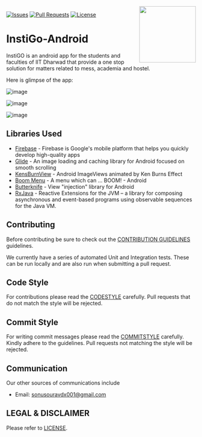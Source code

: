 <img src="https://user-images.githubusercontent.com/47269634/55819333-2a623c80-5b16-11e9-9e68-7383086d8b80.png" align =right height='150'>


[![Issues](https://img.shields.io/github/issues-raw/oss2019/instigo-android.svg?color=red)](https://github.com/sonusourav/instigo/issues) [![Pull Requests](https://img.shields.io/github/issues-pr/sonusourav/instigo.svg?color=yellow)](https://github.com/oss2019/instigo-android/pulls) [![License](https://img.shields.io/github/license/oss2019/instigo-android.svg?logoColor=red)](https://github.com/sonusourav/instigo/blob/master/LICENSE.md)


# InstiGo-Android
InstiGO is an android app for the students and faculties of IIT Dharwad that provide a one stop solution for matters related to mess, academia and hostel. 

Here is glimpse of the app:


![image](https://user-images.githubusercontent.com/34706326/48674120-f68a7880-eb6e-11e8-82ef-15b88144d9e0.png)



![image](https://user-images.githubusercontent.com/34706326/48674134-1752ce00-eb6f-11e8-9c27-230ba5b94b2d.png)


![image](https://user-images.githubusercontent.com/34706326/48674147-26d21700-eb6f-11e8-90af-0201b0914d1b.png)


## Libraries Used

- [Firebase](https://github.com/firebase/quickstart-android) - Firebase is Google's mobile platform that helps you quickly develop high-quality apps
- [Glide](https://github.com/bumptech/glide) - An image loading and caching library for Android focused on smooth scrolling 
- [KensBurnView](https://github.com/flavioarfaria/KenBurnsView) - Android ImageViews animated by Ken Burns Effect
- [Boom Menu](https://github.com/Nightonke/BoomMenu) - A menu which can ... BOOM! - Android
- [Butterknife](http://jakewharton.github.io/butterknife/) - View "injection" library for Android
- [RxJava](https://github.com/ReactiveX/RxJava) - Reactive Extensions for the JVM – a library for composing asynchronous and event-based programs using observable sequences for the Java VM.

## Contributing

Before contributing be sure to check out the [CONTRIBUTION GUIDELINES](https://github.com/sonusourav/instigo/blob/master/Contribution-Guidelines.md) guidelines.

We currently have a series of automated Unit and Integration tests. These can be run locally and are also run when submitting a pull request.

## Code Style
For contributions please read the [CODESTYLE](https://github.com/sonusourav/instigo/blob/master/Code-Style.md) carefully. Pull requests that do not match the style will be rejected.

## Commit Style
For writing commit messages please read the [COMMITSTYLE](https://github.com/sonusourav/instigo/blob/master/Commit-Style.md) carefully. Kindly adhere to the guidelines. Pull requests not matching the style will be rejected.  

## Communication

Our other sources of communications include

- Email: sonusouravdx001@gmail.com 

## LEGAL & DISCLAIMER

Please refer to [LICENSE](https://github.com/sonusourav/instigo/blob/master/LICENSE.md).
